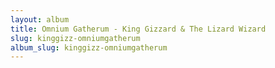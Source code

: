 ```yaml
---
layout: album
title: Omnium Gatherum - King Gizzard & The Lizard Wizard
slug: kinggizz-omniumgatherum
album_slug: kinggizz-omniumgatherum
---
```

